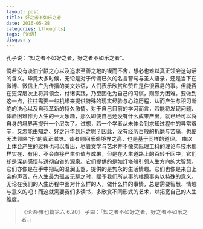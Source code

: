 ```yaml
---
layout: post
title: 好之者不如乐之者
date: 2016-05-28
categories: [thoughts]
tags: [论语]
disqus: y
---
```


孔子说：“知之者不如好之者，好之者不如乐之者”。

倘若没有淡泊宁静之心以及追求至善之地的锲而不舍，想必也难以真正领会这句话的含义。毕竟大多时候，无论是对于传诵已久的名言警句与圣人语录，还是当下在微博、微信上广为传播的美文妙语，人们表示欣赏和赞许是件很容易的事。但能否在更深层次上将其领会，付诸实践，乃至固化为自己的习惯，则颇为困难。要做到这一点，往往需要一些机缘来提供特殊的现实经验与心路历程，从而产生与积习断绝的决心以及自我革新的持久激情。对于自己目前的学习而言，若能将发现问题、体验困难作为人生的一大乐趣，那么即便自己还没有什么成果产出，就已经可以将自身的境界再提升一个层次了。试想，若一个学者从未体会到求知过程中的异常艰辛，又怎能由知之、好之升华到乐之呢？因此，没有经历百般的折磨与苦痛，也便无法领略“乐”的真正滋味。昔者颜回乐处境界之高，也是基于同样的道理。 由以上体会产生的过程也可以看出，尽管文学与艺术并不像实际理工科的理论与技术那样实在、有用，不会直接产生价值与成果，但是在人生道路上的百转千回中，它们却是深刻感悟与透彻自省的源泉。它们提供的是如灯塔般引领人生方向的大智慧。它们亦像是在手中把玩的温润玉器，提供的是隽永的生活情趣。它们也像是来自上帝的声音，在人生最为孤苦无聊之时，赋予我们所从事的枯躁事务以特殊的意义。无论在我们的人生历程中面对什么样的人，做什么样的事情，总是需要智慧、情趣与意义的吧！而这就需要我们多读书，多欣赏不同形式的艺术，以拓宽自己的人生维度。

> 《论语·雍也篇第六 6.20》 子曰：「知之者不如好之者，好之者不如乐之者。」
